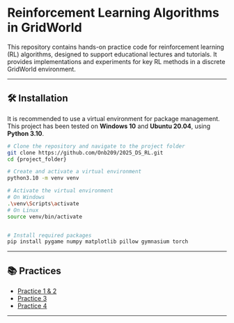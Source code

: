 # Reinforcement Learning Algorithms in GridWorld

This repository contains hands-on practice code for reinforcement learning (RL) algorithms, designed to support educational lectures and tutorials. It provides implementations and experiments for key RL methods in a discrete GridWorld environment.

---

## 🛠️ Installation

It is recommended to use a virtual environment for package management.
This project has been tested on **Windows 10** and **Ubuntu 20.04**, using **Python 3.10**.

```bash
# Clone the repository and navigate to the project folder
git clone https://github.com/Onb209/2025_DS_RL.git
cd {project_folder}

# Create and activate a virtual environment
python3.10 -m venv venv

# Activate the virtual environment
# On Windows
.\venv\Scripts\activate
# On Linux
source venv/bin/activate


# Install required packages
pip install pygame numpy matplotlib pillow gymnasium torch
```
---

## 📚 Practices

- [Practice 1 & 2](./Practice1&2/README.md)
- [Practice 3](./Practice3/README.md)
- [Practice 4](./Practice4/README.md)

---
